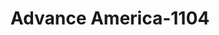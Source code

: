 ---
f_zip-code: 35501
f_state-code: AL
title: Advance America-1104
f_phone: 205-384-1379
f_city-only: Jasper
f_address: 2535 Highway 78 East Jasper
f_location-unique-id: '1104'
slug: advance-america-1104
updated-on: '2024-05-30T13:46:58.046Z'
created-on: '2024-05-30T13:36:59.803Z'
published-on: '2024-05-30T13:54:32.469Z'
f_city-state: cms/city/jasper-al.md
f_company: cms/company/advance-america.md
f_state: cms/state/alabama.md
layout: '[payday-loan].html'
tags: payday-loan
---